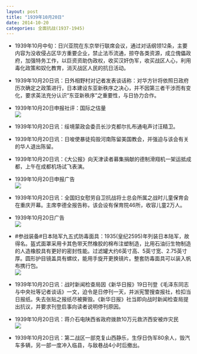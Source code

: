 ```yaml
---
layout: post
title: "1939年10月20日"
date: 2014-10-20
categories: 全面抗战(1937-1945)
---
```


<meta name="referrer" content="no-referrer" />

- 1939年10月中旬：日兴亚院在东京举行联席会议，通过对话纲领12条，主要内容为没收侵占区华方重要企业，禁止法币流通，掠夺各类资源，成立傀儡政府，加强特务工作，以巨资资助伪政权，收买汉奸伪军，收买战区人心，利用毒化政策和奴化教育，消灭战区人民的抗日活动。 

- 1939年10月20日讯：日外相野村对记者发表谈话称：对华方针将依照日政府历次确定之政策进行，日本建设东亚新秩序之决心，并不因第三者干涉而有变化，要求英法充分认识“东亚新秩序”之重要性，与日协力合作。 

- 1939年10月20日申报社评：国际之估量 <br/><img src="https://ww4.sinaimg.cn/large/aca367d8jw1elhy44858zj20ou0xskaf.jpg" />

- 1939年10月20日讯：绥境蒙政会委员长沙克都尔扎布通电声讨汪精卫。 

- 1939年10月20日讯：日唆使暴徒捣毁河南陈留美国教会，并强迫与该会有关的华人退出陈留。 

- 1939年10月20日讯：《大公报》向天津读者募集捐献的德制滑翔机一架运抵成都，上午在成都机场试飞表演。 

- 1939年10月20日申报广告 <br/><img src="https://ww3.sinaimg.cn/large/aca367d8jw1elhiij1uhjj20fi0kvtdh.jpg" />

- 1939年10月20日讯：全国妇女慰劳自卫抗战将士总会所属之战时儿童保育会在重庆开幕。主席李德全报告称，该会设有保育院46所，收容儿童2万人。 

- 1939年10月20日广告 <br/><img src="https://ww3.sinaimg.cn/large/aca367d8jw1elhfwrk86cj20970k0762.jpg" />

- #参战装备#日本陆军九五式防毒面具：1935(皇纪2595)年列装日本陆军，故得名。盔式面罩采用卡其色带天然橡胶的棉布注塑制造，比用石油衍生物制造的人造橡胶具有更好的密封性能。过滤罐大约6英寸高、5英寸宽、2.75英寸厚。圆形护目镜盖具有螺纹，能用手旋开更换镜片。整套防毒面具可以装入帆布携行包。 <br/><img src="https://ww4.sinaimg.cn/large/aca367d8jw1elhe6dk2k1j20dw1a5th3.jpg" />

- 1939年10月20日讯：战时新闻检查局因《新华日报》19日刊登《毛泽东同志与中央社等记者谈话》一文，迫令是日停刊一天，并派宪警搜查报社，检扣当日报纸。失去张贴之报纸尽被撕毁。《新华日报》社当即向战时新闻检查局提出抗议，并要求刊登启事向读者说明停刊原因。 

- 1939年10月20日讯：蒋介石电陕西省政府拨款10万元救济西安被炸灾民 <br/><img src="https://ww2.sinaimg.cn/large/aca367d8jw1elhapsuvrwj20at0f6ab2.jpg" />

- 1939年10月20日讯：第二战区一部克复山西静乐，生俘日伪军80余人，毁汽车多辆，另一部一度冲入临县，与敌巷战4小时后撤出。 

